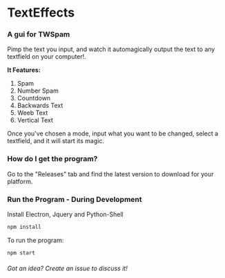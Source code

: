 # TextEffects

### A gui for TWSpam
Pimp the text you input, and watch it automagically output the text to any textfield on your computer!.<br>

**It Features:**
  1. Spam 
  2. Number Spam 
  3. Countdown 
  4. Backwards Text
  5. Weeb Text
  6. Vertical Text
  
Once you've chosen a mode, input what you want to be changed, select a textfield, and it will start its magic.

### How do I get the program?

Go to the "Releases" tab and find the latest version to download for your platform.

### Run the Program - During Development

Install Electron, Jquery and Python-Shell
```bash
npm install
```

To run the program:
```bash
npm start
```
 
###### Got an idea? Create an issue to discuss it!
